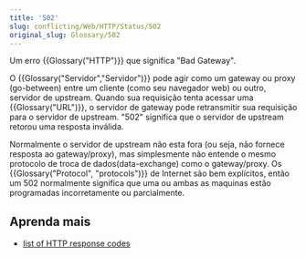 ```yaml
---
title: '502'
slug: conflicting/Web/HTTP/Status/502
original_slug: Glossary/502
---
```


Um erro {{Glossary("HTTP")}} que significa "Bad Gateway".

O {{Glossary("Servidor","Servidor")}} pode agir como um gateway ou proxy (go-between) entre um cliente (como seu navegador web) ou outro, servidor de upstream. Quando sua requisição tenta acessar uma {{Glossary("URL")}}, o servidor de gateway pode retransmitir sua requisição para o servidor de upstream. "502" significa que o servidor de upstream retorou uma resposta inválida.

Normalmente o servidor de upstream não esta fora (ou seja, não fornece resposta ao gateway/proxy), mas simplesmente não entende o mesmo protocolo de troca de dados(data-exchange) como o gateway/proxy. Os {{Glossary("Protocol", "protocols")}} de Internet são bem explícitos, então um 502 normalmente significa que uma ou ambas as maquinas estão programadas incorretamente ou parcialmente.

## Aprenda mais

- [list of HTTP response codes](/pt-BR/docs/Web/HTTP/Response_codes)
